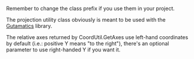 Remember to change the class prefix if you use them in your project.

The projection utility class obviously is meant to be used with the
[Gutamatics](https://gitlab.com/Gutawer/gzdoom-gutamatics/) library.

The relative axes returned by CoordUtil.GetAxes use left-hand coordinates by
default (i.e.: positive Y means "to the right"), there's an optional parameter
to use right-handed Y if you want it.
